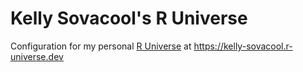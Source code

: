 
# Kelly Sovacool's R Universe

Configuration for my personal [R Universe](https://r-universe.dev/) at https://kelly-sovacool.r-universe.dev
